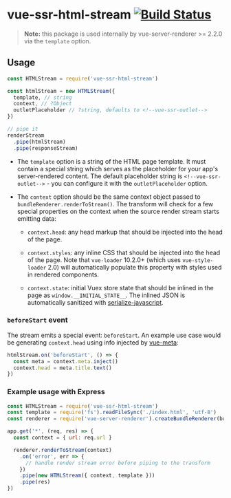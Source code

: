 # vue-ssr-html-stream [![Build Status](https://circleci.com/gh/vuejs/vue-ssr-html-stream/tree/master.svg?style=shield)](https://circleci.com/gh/vuejs/vue-ssr-html-stream/tree/master)

> **Note:** this package is used internally by vue-server-renderer >= 2.2.0 via the `template` option.

## Usage

``` js
const HTMLStream = require('vue-ssr-html-stream')

const htmlStream = new HTMLStream({
  template, // string
  context, // ?Object
  outletPlaceholder // ?string, defaults to <!--vue-ssr-outlet-->
})

// pipe it
renderStream
  .pipe(htmlStream)
  .pipe(responseStream)
```

- The `template` option is a string of the HTML page template. It must contain a special string which serves as the placeholder for your app's server-rendered content. The default placeholder string is `<!--vue-ssr-outlet-->` - you can configure it with the `outletPlaceholder` option.

- The `context` option should be the same context object passed to `bundleRenderer.renderToStream()`. The transform will check for a few special properties on the context when the source render stream starts emitting data:

  - `context.head`: any head markup that should be injected into the head of the page.

  - `context.styles`: any inline CSS that should be injected into the head of the page. Note that `vue-loader` 10.2.0+ (which uses `vue-style-loader` 2.0) will automatically populate this property with styles used in rendered components.

  - `context.state`: initial Vuex store state that should be inlined in the page as `window.__INITIAL_STATE__`. The inlined JSON is automatically sanitized with [serialize-javascript](https://github.com/yahoo/serialize-javascript).

### `beforeStart` event

The stream emits a special event: `beforeStart`. An example use case would be generating `context.head` using info injected by [vue-meta](https://github.com/declandewet/vue-meta):

``` js
htmlStream.on('beforeStart', () => {
  const meta = context.meta.inject()
  context.head = meta.title.text()
})
```

### Example usage with Express

``` js
const HTMLStream = require('vue-ssr-html-stream')
const template = require('fs').readFileSync('./index.html', 'utf-8')
const renderer = require('vue-server-renderer').createBundleRenderer(bundleCode)

app.get('*', (req, res) => {
  const context = { url: req.url }

  renderer.renderToStream(context)
    .on('error', err => {
      // handle render stream error before piping to the transform
    })
    .pipe(new HTMLStream({ context, template }))
    .pipe(res)
})
```
